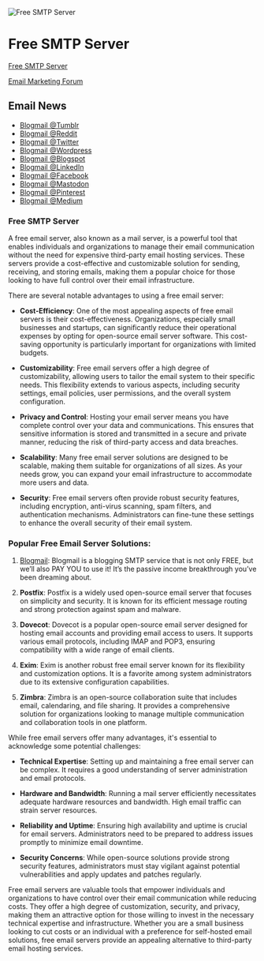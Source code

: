 ![Free SMTP Server](https://blogmail.io/img/OG-thumbnail.jpg)

# Free SMTP Server

[Free SMTP Server](https://blogmail.io)

[Email Marketing Forum](https://forum.blogmail.io)

## Email News

- [Blogmail @Tumblr](https://www.tumblr.com/blogmail)
- [Blogmail @Reddit](https://www.reddit.com/r/blogmail_io/)
- [Blogmail @Twitter](https://twitter.com/blogmail_io)
- [Blogmail @Wordpress](https://mattf449b3e4e344.wordpress.com/)
- [Blogmail @Blogspot](https://blogmailsmtp.blogspot.com/)
- [Blogmail @LinkedIn](https://www.linkedin.com/company/99523947/admin/feed/posts/)
- [Blogmail @Facebook](https://www.facebook.com/profile.php?id=61551929232146)
- [Blogmail @Mastodon](https://mastodon.social/@blogmail)
- [Blogmail @Pinterest](https://www.pinterest.com/1djdak1tvdcrei3zlp3q6ays3uunyf/email-marketing/)
- [Blogmail @Medium](https://medium.com/@matt_92172/free-smtp-server-bff235026b21)

### Free SMTP Server

A free email server, also known as a mail server, is a powerful tool that enables individuals and organizations to manage their email communication without the need for expensive third-party email hosting services. These servers provide a cost-effective and customizable solution for sending, receiving, and storing emails, making them a popular choice for those looking to have full control over their email infrastructure.

There are several notable advantages to using a free email server:

- **Cost-Efficiency**: One of the most appealing aspects of free email servers is their cost-effectiveness. Organizations, especially small businesses and startups, can significantly reduce their operational expenses by opting for open-source email server software. This cost-saving opportunity is particularly important for organizations with limited budgets.

- **Customizability**: Free email servers offer a high degree of customizability, allowing users to tailor the email system to their specific needs. This flexibility extends to various aspects, including security settings, email policies, user permissions, and the overall system configuration.

- **Privacy and Control**: Hosting your email server means you have complete control over your data and communications. This ensures that sensitive information is stored and transmitted in a secure and private manner, reducing the risk of third-party access and data breaches.

- **Scalability**: Many free email server solutions are designed to be scalable, making them suitable for organizations of all sizes. As your needs grow, you can expand your email infrastructure to accommodate more users and data.

- **Security**: Free email servers often provide robust security features, including encryption, anti-virus scanning, spam filters, and authentication mechanisms. Administrators can fine-tune these settings to enhance the overall security of their email system.

### Popular Free Email Server Solutions:

1. [Blogmail](https://blogmail.io): Blogmail is a blogging SMTP service that is not only FREE, but we’ll also PAY YOU to use it! It’s the passive income breakthrough you’ve been dreaming about.

2. **Postfix**: Postfix is a widely used open-source email server that focuses on simplicity and security. It is known for its efficient message routing and strong protection against spam and malware.

3. **Dovecot**: Dovecot is a popular open-source email server designed for hosting email accounts and providing email access to users. It supports various email protocols, including IMAP and POP3, ensuring compatibility with a wide range of email clients.

4. **Exim**: Exim is another robust free email server known for its flexibility and customization options. It is a favorite among system administrators due to its extensive configuration capabilities.

5. **Zimbra**: Zimbra is an open-source collaboration suite that includes email, calendaring, and file sharing. It provides a comprehensive solution for organizations looking to manage multiple communication and collaboration tools in one platform.

While free email servers offer many advantages, it's essential to acknowledge some potential challenges:

- **Technical Expertise**: Setting up and maintaining a free email server can be complex. It requires a good understanding of server administration and email protocols.

- **Hardware and Bandwidth**: Running a mail server efficiently necessitates adequate hardware resources and bandwidth. High email traffic can strain server resources.

- **Reliability and Uptime**: Ensuring high availability and uptime is crucial for email servers. Administrators need to be prepared to address issues promptly to minimize email downtime.

- **Security Concerns**: While open-source solutions provide strong security features, administrators must stay vigilant against potential vulnerabilities and apply updates and patches regularly.

Free email servers are valuable tools that empower individuals and organizations to have control over their email communication while reducing costs. They offer a high degree of customization, security, and privacy, making them an attractive option for those willing to invest in the necessary technical expertise and infrastructure. Whether you are a small business looking to cut costs or an individual with a preference for self-hosted email solutions, free email servers provide an appealing alternative to third-party email hosting services.
